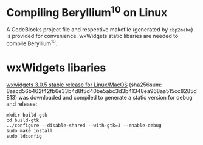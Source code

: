 # Compiling Beryllium<sup>10</sup> on Linux 

A CodeBlocks project file and respective makefile (generated by ```cbp2make```) is provided for convenience. wxWidgets static libaries are needed to compile Beryllium<sup>10</sup>.

# wxWidgets libaries

[wxwidgets 3.0.5 stable release for Linux/MacOS](https://www.wxwidgets.org/downloads/) (sha256sum: 8aacd56b462f42fb6e33b4d8f5d40be5abc3d3b41348ea968aa515cc8285d813) was downloaded and compiled to generate a static version for debug and release:

    mkdir build-gtk
    cd build-gtk
    ../configure --disable-shared --with-gtk=3 --enable-debug 
    sudo make install
    sudo ldconfig

